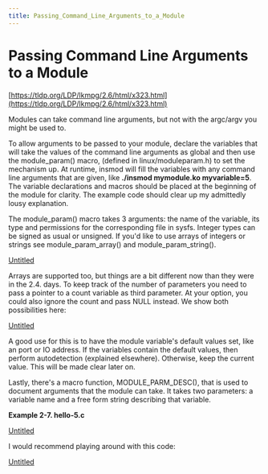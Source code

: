 ```yaml
---
title: Passing_Command_Line_Arguments_to_a_Module
---
```


# Passing Command Line Arguments to a Module

[https://tldp.org/LDP/lkmpg/2.6/html/x323.html](https://tldp.org/LDP/lkmpg/2.6/html/x323.html)

Modules can take command line arguments, but not with the argc/argv you might be used to.

To allow arguments to be passed to your module, declare the variables that will take the values of the command line arguments as global and then use the module_param() macro, (defined in linux/moduleparam.h) to set the mechanism up. At runtime, insmod will fill the variables with any command line arguments that are given, like **./insmod mymodule.ko myvariable=5**. The variable declarations and macros should be placed at the beginning of the module for clarity. The example code should clear up my admittedly lousy explanation.

The module_param() macro takes 3 arguments: the name of the variable, its type and permissions for the corresponding file in sysfs. Integer types can be signed as usual or unsigned. If you'd like to use arrays of integers or strings see module_param_array() and module_param_string().

[Untitled](Passing%20Command%20Line%20Arguments%20to%20a%20Module/Untitled%20Database%20b3695e0655a24092b008dfac4f16ff21.csv)

Arrays are supported too, but things are a bit different now than they were in the 2.4. days. To keep track of the number of parameters you need to pass a pointer to a count variable as third parameter. At your option, you could also ignore the count and pass NULL instead. We show both possibilities here:

[Untitled](Passing%20Command%20Line%20Arguments%20to%20a%20Module/Untitled%20Database%2003ce2a7082ca492fbd424dea35b518eb.csv)

A good use for this is to have the module variable's default values set, like an port or IO address. If the variables contain the default values, then perform autodetection (explained elsewhere). Otherwise, keep the current value. This will be made clear later on.

Lastly, there's a macro function, MODULE_PARM_DESC(), that is used to document arguments that the module can take. It takes two parameters: a variable name and a free form string describing that variable.

**Example 2-7. hello-5.c**

[Untitled](Passing%20Command%20Line%20Arguments%20to%20a%20Module/Untitled%20Database%207bcd9810c8b94385b6ae031a972166b4.csv)

I would recommend playing around with this code:

[Untitled](Passing%20Command%20Line%20Arguments%20to%20a%20Module/Untitled%20Database%20a736708e02994dedb336b3e46afcaa0d.csv)
